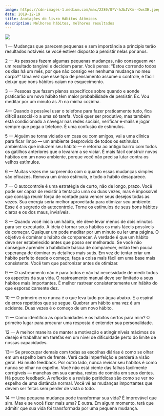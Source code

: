 ```yaml
---
image: https://cdn-images-1.medium.com/max/2280/0*V-hJbJVXm--OwsXE.jpeg
date: 2019-12-19
title: Anotações do livro Hábitos Atômicos
description: Melhores hábitos, melhores resultados
---
```


![](https://cdn-images-1.medium.com/max/2280/0*V-hJbJVXm--OwsXE.jpeg)

1 — Mudanças que parecem pequenas e sem importância a princípio terão resultados notáveis se você estiver disposto a persistir nelas por anos.

2 — As pessoas fazem algumas pequenas mudanças, não conseguem ver um resultado tangível e decidem parar. Você pensa: “Estou correndo todos os dias há um mês, por que não consigo ver nenhuma mudança no meu corpo?” Uma vez que esse tipo de pensamento assume o controle, é fácil deixar que bons hábitos caiam no esquecimento.

3 — Pessoas que fazem planos específicos sobre quando e aonde praticarão um novo hábito têm maior probabilidade de persistir. Ex. Vou meditar por um minuto às 7h na minha cozinha.

4— Quando é possível usar o telefone para fazer praticamente tudo, fica difícil associá-lo a uma só tarefa. Você quer ser produtivo, mas também está condicionado a navegar nas redes sociais, verificar e-mails e jogar sempre que pega o telefone. É uma confusão de estímulos.

5 — Alguém se torna viciado em casa ou com amigos, vai a uma clínica para ficar limpo — um ambiente desprovido de todos os estímulos ambientais que induzem seu hábito — e retorna ao antigo bairro com todos os gatilhos anteriores que o levaram a se viciar. É mais fácil construir novos hábitos em um novo ambiente, porque você não precisa lutar contra os velhos estímulos.

6 — Muitas vezes me surpreendo com o quanto essas mudanças simples são eficazes. Remova um único estímulo, e todo o hábito desaparece.

7 — O autocontrole é uma estratégia de curto, não de longo, prazo. Você pode ser capaz de resistir à tentação uma ou duas vezes, mas é impossível que consiga reunir força de vontade para vencer seus desejos todas as vezes. Sua energia seria melhor aproveitada para otimizar seu ambiente. Esse é o segredo do autocontrole. Torne os estímulos de seus bons hábitos claros e os dos maus, invisíveis.

8 — Quando você inicia um hábito, ele deve levar menos de dois minutos para ser executado. A ideia é tornar seus hábitos os mais fáceis possíveis de começar. Qualquer um pode meditar por um minuto ou ler uma página. O objetivo é dominar o hábito de comparecer. A verdade é que um hábito deve ser estabelecido antes que posso ser melhorado. Se você não consegue aprender a habilidade básica de comparecer, então tem pouca esperança de dominar os detalhes mais sutis. Em vez de tentar criar um hábito perfeito desde o começo, faça a coisa mais fácil em uma base mais consistente. Você tem que padronizar antes de otimizar.

9 — O rastreamento não é para todos e não há necessidade de medir todos os aspectos da sua vida. O rastreamento manual deve ser limitado a seus hábitos mais importantes. É melhor rastrear consistentemente um hábito do que esporadicamente dez.

10 — O primeiro erro nunca é o que leva tudo por água abaixo. É a espiral de erros repetidos que se segue. Quebrar um hábito uma vez é um acidente. Duas vezes é o começo de um novo hábito.

11 — Como identifico as oportunidades e os hábitos certos para mim? O primeiro lugar para procurar uma resposta é entender sua personalidade.

12 — A melhor maneira de manter a motivação e atingir níveis máximos de desejo é trabalhar em tarefas em um nível de dificuldade perto do limite de nossas capacidades.

13— Se preocupar demais com todas as escolhas diárias é como se olhar em um espelho bem de frente. Verá cada imperfeição e perderá a visão geral. Há muito feedback. Por outro lado, nunca revisar seu hábitos é como nunca se olhar no espelho. Você não está ciente das falhas facilmente corrigíveis — manchas em sua camisa, restos de comida em seus dentes. Há pouco feedback. A reflexão e a revisão periódicas são como se ver no espelho de uma distância normal. Você vê as mudanças importantes que devem ser feitas sem perder de vista o todo.

14 — Uma pequena mudança pode transformar sua vida? É improvável que sim. Mas e se você fizer mais uma? E outra. Em algum momento, terá que admitir que sua vida foi transformada por uma pequena mudança.
